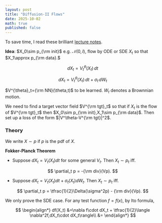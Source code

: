 ```yaml
---
layout: post
title: "Diffusion-II Flows"
date: 2025-10-02
math: true
published: false
---
```


To save time, I read these brilliant [lecture notes](https://arxiv.org/abs/2506.02070).

**Idea**: $X_0\sim p_{\rm init}$ e.g. $\mathcal{N}(0,I)$, flow by ODE or SDE $X_t$ so that $X_1\approx p_{\rm data}.$

$$
\begin{equation}
\tag{ODE}
dX_t = V^{\theta}_t(X_t)\,dt
\end{equation}
$$

$$
\begin{equation}
\tag{SDE}
dX_t = V^{\theta}_t(X_t)\,dt + \sigma_t\,dW_t
\end{equation}
$$

$V^{\theta}_t={\rm NN}(\theta,t)$ to be learned. 
$W_t$ denotes a Brownnian motion.

We need to find a target vector field $V^{\rm tgt}_t$
so that if $X_t$ is the flow of $V^{\rm tgt}_t$ then $X_0\sim p_{\rm init},X_1\sim p_{\rm data}$.
Then set up a loss of the form  $|V^\theta-V^{\rm tgt}|^2$.

### Theory

We write $X\sim p$ if $p$ is the pdf of $X$.

**Fokker-Planck Theorem**

- Suppose $dX_t=V_t(X_t)dt$ for some general $V_t$. Then $X_t\sim p_t$ iff.

$$
\partial_t p = -{\rm div}(Vp).
$$

- Suppose $dX_t=V_t(X_t)dt+\sigma_t(X_t)dW_t$. Then $X_t\sim p_t$ iff.

$$
\partial_t p = \tfrac{1}{2}\Delta(\sigma^2p) - {\rm div}(Vp).
$$

We only prove the SDE case.
For any test function $f=f(x)$, by Ito formula,

$$
\begin{align*}
df(X_t)
&=\nabla f\cdot dX_t + \tfrac{1}{2}\langle \nabla^2f,dX_t\cdot dX_t\rangle\\ 
&= 
\end{align*}
$$
